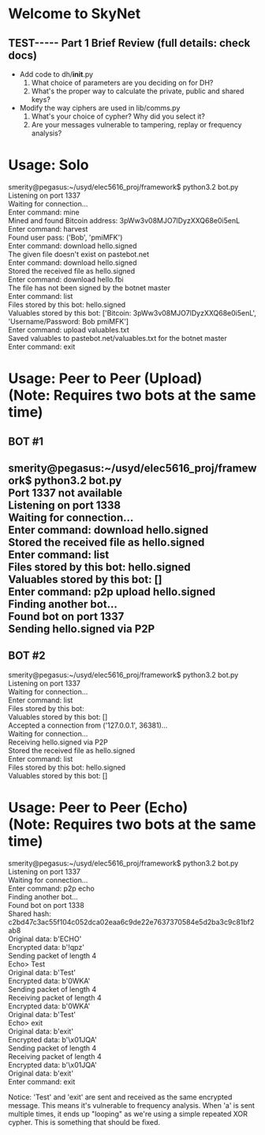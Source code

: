 Welcome to SkyNet
=================
TEST-----
Part 1 Brief Review
(full details: check docs)
-------------------
+ Add code to dh/__init__.py
   1. What choice of parameters are you deciding on for DH?
   2. What's the proper way to calculate the private, public and shared keys?
+ Modify the way ciphers are used in lib/comms.py
   1. What's your choice of cypher? Why did you select it?
   2. Are your messages vulnerable to tampering, replay or frequency analysis?

Usage: Solo
===========
smerity@pegasus:~/usyd/elec5616_proj/framework$ python3.2 bot.py <br />
Listening on port 1337 <br />
Waiting for connection... <br />
Enter command: mine <br />
Mined and found Bitcoin address: 3pWw3v08MJO7lDyzXXQ68e0i5enL <br />
Enter command: harvest <br />
Found user pass: ('Bob', 'pmiMFK') <br />
Enter command: download hello.signed <br />
The given file doesn't exist on pastebot.net <br />
Enter command: download hello.signed <br />
Stored the received file as hello.signed <br />
Enter command: download hello.fbi <br />
The file has not been signed by the botnet master <br />
Enter command: list <br />
Files stored by this bot: hello.signed <br />
Valuables stored by this bot: ['Bitcoin: 3pWw3v08MJO7lDyzXXQ68e0i5enL', 'Username/Password: Bob pmiMFK'] <br />
Enter command: upload valuables.txt <br />
Saved valuables to pastebot.net/valuables.txt for the botnet master <br />
Enter command: exit <br />

Usage: Peer to Peer (Upload) <br />
(Note: Requires two bots at the same time) <br />
============================
BOT #1 <br />
------
smerity@pegasus:~/usyd/elec5616_proj/framework$ python3.2 bot.py <br />
Port 1337 not available <br />
Listening on port 1338 <br />
Waiting for connection... <br />
Enter command: download hello.signed <br />
Stored the received file as hello.signed <br />
Enter command: list <br />
Files stored by this bot: hello.signed <br />
Valuables stored by this bot: [] <br />
Enter command: p2p upload hello.signed <br />
Finding another bot... <br />
Found bot on port 1337 <br />
Sending hello.signed via P2P <br />
------
BOT #2
------
smerity@pegasus:~/usyd/elec5616_proj/framework$ python3.2 bot.py <br />
Listening on port 1337 <br />
Waiting for connection... <br />
Enter command: list <br />
Files stored by this bot: <br />
Valuables stored by this bot: [] <br />
Accepted a connection from ('127.0.0.1', 36381)... <br />
Waiting for connection... <br />
Receiving hello.signed via P2P <br />
Stored the received file as hello.signed <br />
Enter command: list <br />
Files stored by this bot: hello.signed <br />
Valuables stored by this bot: [] <br />

Usage: Peer to Peer (Echo) <br />
(Note: Requires two bots at the same time) <br />
==========================
smerity@pegasus:~/usyd/elec5616_proj/framework$ python3.2 bot.py <br />
Listening on port 1337 <br />
Waiting for connection... <br />
Enter command: p2p echo <br />
Finding another bot... <br />
Found bot on port 1338 <br />
Shared hash: c2bd47c3ac55f104c052dca02eaa6c9de22e7637370584e5d2ba3c9c81bf2ab8 <br />
Original data: b'ECHO' <br />
Encrypted data: b'!qpz' <br />
Sending packet of length 4 <br />
Echo> Test <br />
Original data: b'Test' <br />
Encrypted data: b'0WKA' <br />
Sending packet of length 4 <br />
Receiving packet of length 4 <br />
Encrypted data: b'0WKA' <br />
Original data: b'Test' <br />
Echo> exit <br />
Original data: b'exit' <br />
Encrypted data: b'\x01JQA' <br />
Sending packet of length 4 <br />
Receiving packet of length 4 <br />
Encrypted data: b'\x01JQA' <br />
Original data: b'exit' <br />
Enter command: exit <br />

Notice: 'Test' and 'exit' are sent and received as the same encrypted message.
This means it's vulnerable to frequency analysis. When 'a' is sent multiple times,
it ends up "looping" as we're using a simple repeated XOR cypher.
This is something that should be fixed.
